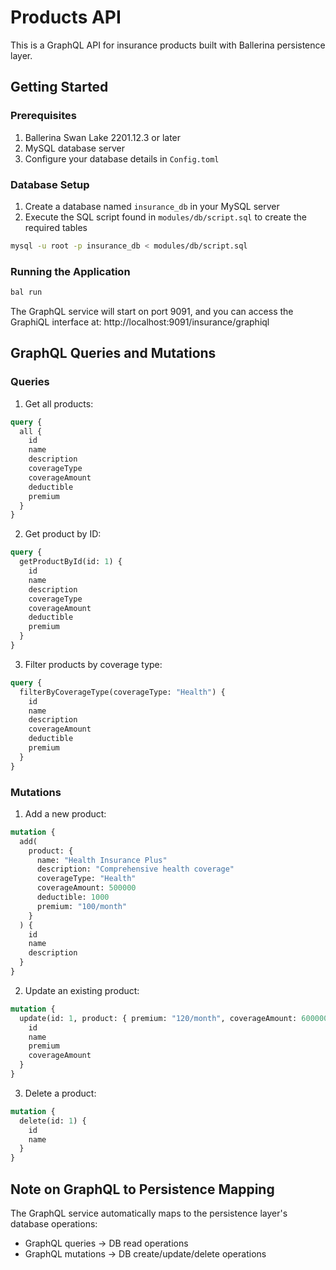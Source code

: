# Products API

This is a GraphQL API for insurance products built with Ballerina persistence layer.

## Getting Started

### Prerequisites

1. Ballerina Swan Lake 2201.12.3 or later
2. MySQL database server
3. Configure your database details in `Config.toml`

### Database Setup

1. Create a database named `insurance_db` in your MySQL server
2. Execute the SQL script found in `modules/db/script.sql` to create the required tables

```bash
mysql -u root -p insurance_db < modules/db/script.sql
```

### Running the Application

```bash
bal run
```

The GraphQL service will start on port 9091, and you can access the GraphiQL interface at:
http://localhost:9091/insurance/graphiql

## GraphQL Queries and Mutations

### Queries

1. Get all products:

```graphql
query {
  all {
    id
    name
    description
    coverageType
    coverageAmount
    deductible
    premium
  }
}
```

2. Get product by ID:

```graphql
query {
  getProductById(id: 1) {
    id
    name
    description
    coverageType
    coverageAmount
    deductible
    premium
  }
}
```

3. Filter products by coverage type:

```graphql
query {
  filterByCoverageType(coverageType: "Health") {
    id
    name
    description
    coverageAmount
    deductible
    premium
  }
}
```

### Mutations

1. Add a new product:

```graphql
mutation {
  add(
    product: {
      name: "Health Insurance Plus"
      description: "Comprehensive health coverage"
      coverageType: "Health"
      coverageAmount: 500000
      deductible: 1000
      premium: "100/month"
    }
  ) {
    id
    name
    description
  }
}
```

2. Update an existing product:

```graphql
mutation {
  update(id: 1, product: { premium: "120/month", coverageAmount: 600000 }) {
    id
    name
    premium
    coverageAmount
  }
}
```

3. Delete a product:

```graphql
mutation {
  delete(id: 1) {
    id
    name
  }
}
```

## Note on GraphQL to Persistence Mapping

The GraphQL service automatically maps to the persistence layer's database operations:

- GraphQL queries -> DB read operations
- GraphQL mutations -> DB create/update/delete operations
